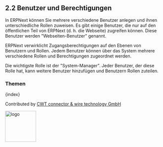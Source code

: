 ## 2.2 Benutzer und Berechtigungen

In ERPNext können Sie mehrere verschiedene Benutzer anlegen und ihnen unterschiedliche Rollen zuweisen. Es gibt einige Benutzer, die nur auf den öffentlichen Teil von ERPNext (d. h. die Webseite) zugreifen können. Diese Benutzer werden "Webseiten-Benutzer" genannt.

ERPNext verwirklicht Zugangsberechtigungen auf den Ebenen von Benutzern und Rollen. Jedem Benutzer können über das System mehrere verschiedene Rollen und Berechtigungen zugeordnet werden.

Die wichtigste Rolle ist der "System-Manager". Jeder Benutzer, der diese Rolle hat, kann weitere Benutzer hinzufügen und Benutzern Rollen zuteilen.

### Themen

{index}

Contributed by <A HREF="http://www.cwt-kabel.de">CWT connector & wire technology GmbH</A>

<A HREF="http://www.cwt-kabel.de"><IMG alt="logo" src="http://www.cwt-assembly.com/sites/all/images/logo.png" height=100></A>
